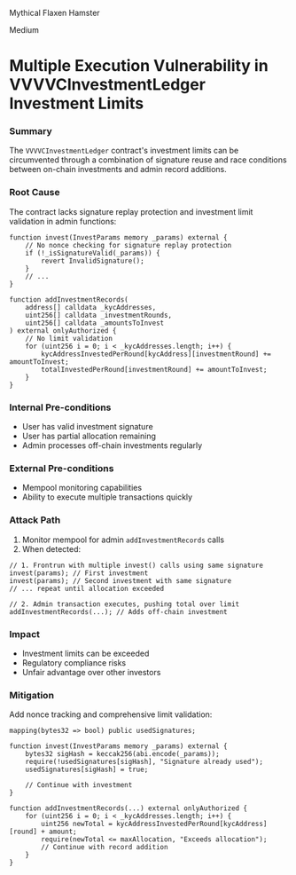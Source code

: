 Mythical Flaxen Hamster

Medium

# Multiple Execution Vulnerability in VVVVCInvestmentLedger Investment Limits

### Summary

The `VVVVCInvestmentLedger` contract's investment limits can be circumvented through a combination of signature reuse and race conditions between on-chain investments and admin record additions.

### Root Cause

The contract lacks signature replay protection and investment limit validation in admin functions:

```solidity
function invest(InvestParams memory _params) external {
    // No nonce checking for signature replay protection
    if (!_isSignatureValid(_params)) {
        revert InvalidSignature();
    }
    // ...
}

function addInvestmentRecords(
    address[] calldata _kycAddresses,
    uint256[] calldata _investmentRounds,
    uint256[] calldata _amountsToInvest
) external onlyAuthorized {
    // No limit validation
    for (uint256 i = 0; i < _kycAddresses.length; i++) {
        kycAddressInvestedPerRound[kycAddress][investmentRound] += amountToInvest;
        totalInvestedPerRound[investmentRound] += amountToInvest;
    }
}
```


### Internal Pre-conditions

- User has valid investment signature
- User has partial allocation remaining
- Admin processes off-chain investments regularly

### External Pre-conditions

- Mempool monitoring capabilities
- Ability to execute multiple transactions quickly

### Attack Path

1. Monitor mempool for admin `addInvestmentRecords` calls
2. When detected:

```solidity
// 1. Frontrun with multiple invest() calls using same signature
invest(params); // First investment
invest(params); // Second investment with same signature
// ... repeat until allocation exceeded

// 2. Admin transaction executes, pushing total over limit
addInvestmentRecords(...); // Adds off-chain investment
```


### Impact

- Investment limits can be exceeded
- Regulatory compliance risks
- Unfair advantage over other investors

### Mitigation

Add nonce tracking and comprehensive limit validation:

```solidity
mapping(bytes32 => bool) public usedSignatures;

function invest(InvestParams memory _params) external {
    bytes32 sigHash = keccak256(abi.encode(_params));
    require(!usedSignatures[sigHash], "Signature already used");
    usedSignatures[sigHash] = true;
    
    // Continue with investment
}

function addInvestmentRecords(...) external onlyAuthorized {
    for (uint256 i = 0; i < _kycAddresses.length; i++) {
        uint256 newTotal = kycAddressInvestedPerRound[kycAddress][round] + amount;
        require(newTotal <= maxAllocation, "Exceeds allocation");
        // Continue with record addition
    }
}
```